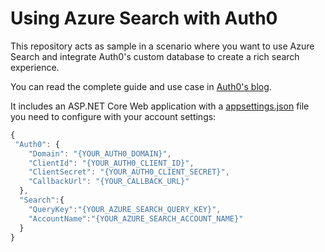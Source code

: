 # Using Azure Search with Auth0

This repository acts as sample in a scenario where you want to use Azure Search and integrate Auth0's custom database to create a rich search experience.

You can read the complete guide and use case in [Auth0's blog](https://auth0.com/blog/azure-search-with-aspnetcore/).

It includes an ASP.NET Core Web application with a [appsettings.json](https://github.com/ealsur/auth0search/blob/master/appsettings.json) file you need to configure with your account settings:

```javascript
{
 "Auth0": {
    "Domain": "{YOUR_AUTH0_DOMAIN}",
    "ClientId": "{YOUR_AUTH0_CLIENT_ID}",
    "ClientSecret": "{YOUR_AUTH0_CLIENT_SECRET}",
    "CallbackUrl": "{YOUR_CALLBACK_URL}"
  },
  "Search":{
    "QueryKey":"{YOUR_AZURE_SEARCH_QUERY_KEY}",
    "AccountName":"{YOUR_AZURE_SEARCH_ACCOUNT_NAME}"
  }
}
```
